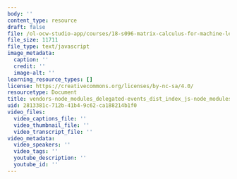 ```yaml
---
body: ''
content_type: resource
draft: false
file: /ol-ocw-studio-app/courses/18-s096-matrix-calculus-for-machine-learning-and-beyond-january-iap-2022/vendors-node_modules_delegated-events_dist_index_js-node_modules_github_catalyst_lib_index_js-06ff533-ac681f750823.js
file_size: 11711
file_type: text/javascript
image_metadata:
  caption: ''
  credit: ''
  image-alt: ''
learning_resource_types: []
license: https://creativecommons.org/licenses/by-nc-sa/4.0/
resourcetype: Document
title: vendors-node_modules_delegated-events_dist_index_js-node_modules_github_catalyst_lib_index_js-06ff533-ac681f750823.js
uid: 2813381c-712b-41b4-9c62-ca188214b1f0
video_files:
  video_captions_file: ''
  video_thumbnail_file: ''
  video_transcript_file: ''
video_metadata:
  video_speakers: ''
  video_tags: ''
  youtube_description: ''
  youtube_id: ''
---
```

